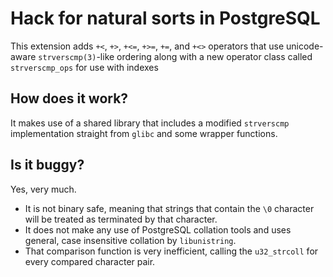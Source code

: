 # Hack for natural sorts in PostgreSQL

This extension adds `+<`, `+>`, `+<=`, `+>=`, `+=`, and `+<>` operators that use unicode-aware `strverscmp(3)`-like ordering along with a new operator class called `strverscmp_ops` for use with indexes

## How does it work?

It makes use of a shared library that includes a modified `strverscmp` implementation straight from `glibc` and some wrapper functions.

## Is it buggy?

Yes, very much.

- It is not binary safe, meaning that strings that contain the `\0` character will be treated as terminated by that character.
- It does not make any use of PostgreSQL collation tools and uses general, case insensitive collation by `libunistring`.
- That comparison function is very inefficient, calling the `u32_strcoll` for every compared character pair.
